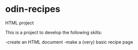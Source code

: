 # odin-recipes
HTML project

This is a project to develop the following skills:

-create an HTML document
-make a (very) basic recipe page
